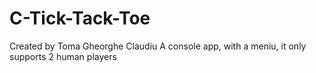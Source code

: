 # C-Tick-Tack-Toe
Created by Toma Gheorghe Claudiu
A console app, with a meniu, it only supports 2 human players
